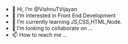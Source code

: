 - 👋 Hi, I’m @VishnuTVijayan
- 👀 I’m interested in Front End Development
- 🌱 I’m currently learning JS,CSS,HTML,Node.
- 💞️ I’m looking to collaborate on ...
- 📫 How to reach me ...

<!---
VishnuTVijayan/VishnuTVijayan is a ✨ special ✨ repository because its `README.md` (this file) appears on your GitHub profile.
You can click the Preview link to take a look at your changes.
--->
